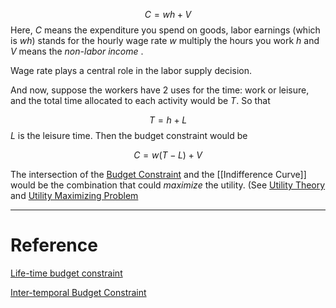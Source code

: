 $$
C=wh+V
$$
Here, $C$ means the expenditure you spend on goods, labor earnings (which is $wh$) stands for the hourly wage rate $w$ multiply the hours you work $h$ and  $V$ means the *non-labor income*  . 

Wage rate plays a central role in the labor supply decision.

And now, suppose the workers have 2 uses for the time: work or leisure, and the total time allocated to each activity would be $T$.  So that 

$$
T=h+L
$$
$L$ is the leisure time. Then the budget constraint would be 

$$
C=w(T-L)+V
$$

The intersection of the [Budget Constraint](Budget%20Constraint.md) and the [[Indifference Curve]] would be the combination that could *maximize* the utility. (See [Utility Theory](Utility%20Theory.md) and [Utility Maximizing Problem](Utility%20Maximizing%20Problem.md)



---



# Reference 

[Life-time budget constraint](Life-time%20budget%20constraint.md)

[Inter-temporal Budget Constraint](Inter-temporal%20Budget%20Constraint.md)